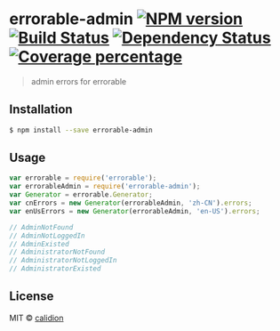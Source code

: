 # errorable-admin [![NPM version][npm-image]][npm-url] [![Build Status][travis-image]][travis-url] [![Dependency Status][daviddm-image]][daviddm-url] [![Coverage percentage][coveralls-image]][coveralls-url]
> admin errors for errorable

## Installation

```sh
$ npm install --save errorable-admin
```

## Usage

```js
var errorable = require('errorable');
var errorableAdmin = require('errorable-admin');
var Generator = errorable.Generator;
var cnErrors = new Generator(errorableAdmin, 'zh-CN').errors;
var enUsErrors = new Generator(errorableAdmin, 'en-US').errors;

// AdminNotFound
// AdminNotLoggedIn
// AdminExisted
// AdministratorNotFound
// AdministratorNotLoggedIn
// AdministratorExisted
```
## License

MIT © [calidion](calidion.github.io)


[npm-image]: https://badge.fury.io/js/errorable-admin.svg
[npm-url]: https://npmjs.org/package/errorable-admin
[travis-image]: https://travis-ci.org/calidion/errorable-admin.svg?branch=master
[travis-url]: https://travis-ci.org/calidion/errorable-admin
[daviddm-image]: https://david-dm.org/calidion/errorable-admin.svg?theme=shields.io
[daviddm-url]: https://david-dm.org/calidion/errorable-admin
[coveralls-image]: https://coveralls.io/repos/calidion/errorable-admin/badge.svg
[coveralls-url]: https://coveralls.io/r/calidion/errorable-admin
